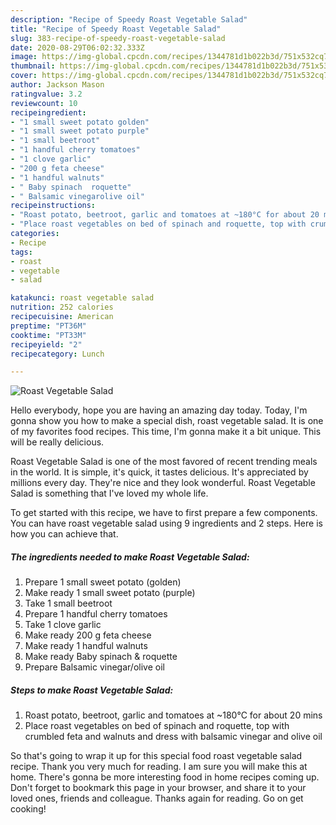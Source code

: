 ```yaml
---
description: "Recipe of Speedy Roast Vegetable Salad"
title: "Recipe of Speedy Roast Vegetable Salad"
slug: 383-recipe-of-speedy-roast-vegetable-salad
date: 2020-08-29T06:02:32.333Z
image: https://img-global.cpcdn.com/recipes/1344781d1b022b3d/751x532cq70/roast-vegetable-salad-recipe-main-photo.jpg
thumbnail: https://img-global.cpcdn.com/recipes/1344781d1b022b3d/751x532cq70/roast-vegetable-salad-recipe-main-photo.jpg
cover: https://img-global.cpcdn.com/recipes/1344781d1b022b3d/751x532cq70/roast-vegetable-salad-recipe-main-photo.jpg
author: Jackson Mason
ratingvalue: 3.2
reviewcount: 10
recipeingredient:
- "1 small sweet potato golden"
- "1 small sweet potato purple"
- "1 small beetroot"
- "1 handful cherry tomatoes"
- "1 clove garlic"
- "200 g feta cheese"
- "1 handful walnuts"
- " Baby spinach  roquette"
- " Balsamic vinegarolive oil"
recipeinstructions:
- "Roast potato, beetroot, garlic and tomatoes at ~180°C for about 20 mins"
- "Place roast vegetables on bed of spinach and roquette, top with crumbled feta and walnuts and dress with balsamic vinegar and olive oil"
categories:
- Recipe
tags:
- roast
- vegetable
- salad

katakunci: roast vegetable salad 
nutrition: 252 calories
recipecuisine: American
preptime: "PT36M"
cooktime: "PT33M"
recipeyield: "2"
recipecategory: Lunch

---
```



![Roast Vegetable Salad](https://img-global.cpcdn.com/recipes/1344781d1b022b3d/751x532cq70/roast-vegetable-salad-recipe-main-photo.jpg)

Hello everybody, hope you are having an amazing day today. Today, I'm gonna show you how to make a special dish, roast vegetable salad. It is one of my favorites food recipes. This time, I'm gonna make it a bit unique. This will be really delicious.

Roast Vegetable Salad is one of the most favored of recent trending meals in the world. It is simple, it's quick, it tastes delicious. It's appreciated by millions every day. They're nice and they look wonderful. Roast Vegetable Salad is something that I've loved my whole life.




To get started with this recipe, we have to first prepare a few components. You can have roast vegetable salad using 9 ingredients and 2 steps. Here is how you can achieve that.

<!--inarticleads1-->

##### The ingredients needed to make Roast Vegetable Salad:

1. Prepare 1 small sweet potato (golden)
1. Make ready 1 small sweet potato (purple)
1. Take 1 small beetroot
1. Prepare 1 handful cherry tomatoes
1. Take 1 clove garlic
1. Make ready 200 g feta cheese
1. Make ready 1 handful walnuts
1. Make ready  Baby spinach &amp; roquette
1. Prepare  Balsamic vinegar/olive oil




<!--inarticleads2-->

##### Steps to make Roast Vegetable Salad:

1. Roast potato, beetroot, garlic and tomatoes at ~180°C for about 20 mins
1. Place roast vegetables on bed of spinach and roquette, top with crumbled feta and walnuts and dress with balsamic vinegar and olive oil




So that's going to wrap it up for this special food roast vegetable salad recipe. Thank you very much for reading. I am sure you will make this at home. There's gonna be more interesting food in home recipes coming up. Don't forget to bookmark this page in your browser, and share it to your loved ones, friends and colleague. Thanks again for reading. Go on get cooking!
